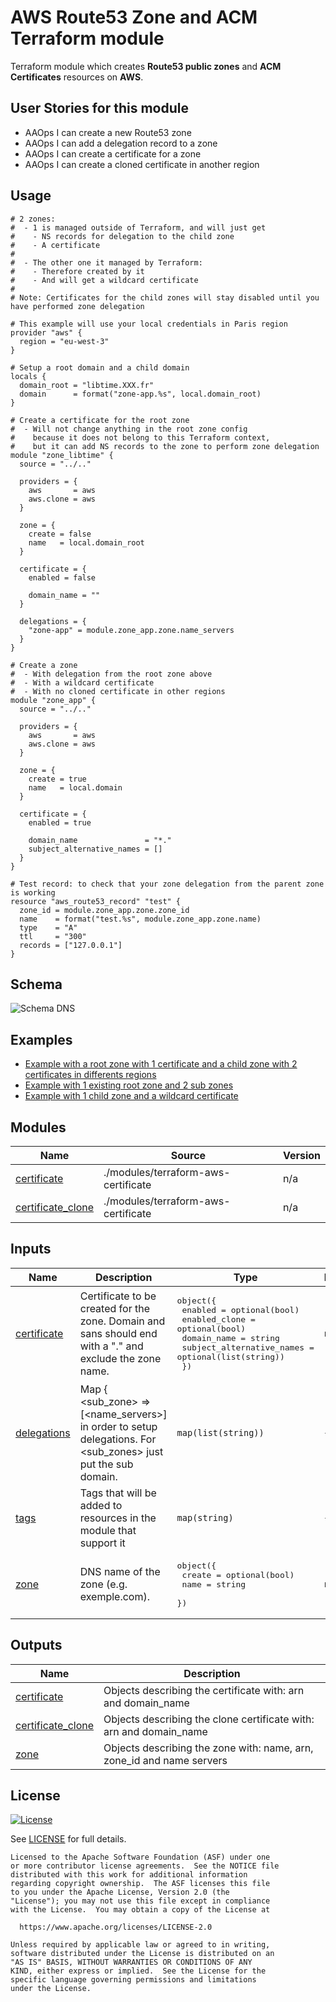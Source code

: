 # AWS Route53 Zone and ACM Terraform module

Terraform module which creates **Route53 public zones** and **ACM Certificates** resources on **AWS**.

## User Stories for this module

- AAOps I can create a new Route53 zone
- AAOps I can add a delegation record to a zone
- AAOps I can create a certificate for a zone
- AAOps I can create a cloned certificate in another region

## Usage

```hcl
# 2 zones:
#  - 1 is managed outside of Terraform, and will just get
#    - NS records for delegation to the child zone
#    - A certificate
#
#  - The other one it managed by Terraform:
#    - Therefore created by it
#    - And will get a wildcard certificate
#
# Note: Certificates for the child zones will stay disabled until you have performed zone delegation

# This example will use your local credentials in Paris region
provider "aws" {
  region = "eu-west-3"
}

# Setup a root domain and a child domain
locals {
  domain_root = "libtime.XXX.fr"
  domain      = format("zone-app.%s", local.domain_root)
}

# Create a certificate for the root zone
#  - Will not change anything in the root zone config
#    because it does not belong to this Terraform context,
#    but it can add NS records to the zone to perform zone delegation
module "zone_libtime" {
  source = "../.."

  providers = {
    aws       = aws
    aws.clone = aws
  }

  zone = {
    create = false
    name   = local.domain_root
  }

  certificate = {
    enabled = false

    domain_name = ""
  }

  delegations = {
    "zone-app" = module.zone_app.zone.name_servers
  }
}

# Create a zone
#  - With delegation from the root zone above
#  - With a wildcard certificate
#  - With no cloned certificate in other regions
module "zone_app" {
  source = "../.."

  providers = {
    aws       = aws
    aws.clone = aws
  }

  zone = {
    create = true
    name   = local.domain
  }

  certificate = {
    enabled = true

    domain_name               = "*."
    subject_alternative_names = []
  }
}

# Test record: to check that your zone delegation from the parent zone is working
resource "aws_route53_record" "test" {
  zone_id = module.zone_app.zone.zone_id
  name    = format("test.%s", module.zone_app.zone.name)
  type    = "A"
  ttl     = "300"
  records = ["127.0.0.1"]
}
```

## Schema

![Schema DNS](./img/schema.png)

## Examples

- [Example with a root zone with 1 certificate and a child zone with 2 certificates in differents regions](examples/example_app_front/main.tf)
- [Example with 1 existing root zone and 2 sub zones](examples/example_multi_zones/main.tf)
- [Example with 1 child zone and a wildcard certificate](examples/example_wildcard/main.tf)

<!-- BEGIN_TF_DOCS -->
## Modules

| Name | Source | Version |
|------|--------|---------|
| <a name="module_certificate"></a> [certificate](#module\_certificate) | ./modules/terraform-aws-certificate | n/a |
| <a name="module_certificate_clone"></a> [certificate\_clone](#module\_certificate\_clone) | ./modules/terraform-aws-certificate | n/a |

## Inputs

| Name | Description | Type | Default | Required |
|------|-------------|------|---------|:--------:|
| <a name="input_certificate"></a> [certificate](#input\_certificate) | Certificate to be created for the zone. Domain and sans should end with a "." and exclude the zone name. | <pre>object({<br>    enabled                   = optional(bool)<br>    enabled_clone             = optional(bool)<br>    domain_name               = string<br>    subject_alternative_names = optional(list(string))<br>  })</pre> | `null` | no |
| <a name="input_delegations"></a> [delegations](#input\_delegations) | Map { <sub\_zone> => [<name\_servers>] in order to setup delegations. For <sub\_zones> just put the sub domain. | `map(list(string))` | `{}` | no |
| <a name="input_tags"></a> [tags](#input\_tags) | Tags that will be added to resources in the module that support it | `map(string)` | `{}` | no |
| <a name="input_zone"></a> [zone](#input\_zone) | DNS name of the zone (e.g. exemple.com). | <pre>object({<br>    create = optional(bool)<br>    name   = string<br>  })</pre> | `null` | no |

## Outputs

| Name | Description |
|------|-------------|
| <a name="output_certificate"></a> [certificate](#output\_certificate) | Objects describing the certificate with: arn and domain\_name |
| <a name="output_certificate_clone"></a> [certificate\_clone](#output\_certificate\_clone) | Objects describing the clone certificate with: arn and domain\_name |
| <a name="output_zone"></a> [zone](#output\_zone) | Objects describing the zone with: name, arn, zone\_id and name servers |
<!-- END_TF_DOCS -->

## License

[![License](https://img.shields.io/badge/License-Apache%202.0-blue.svg)](https://opensource.org/licenses/Apache-2.0)

See [LICENSE](LICENSE) for full details.

```text
Licensed to the Apache Software Foundation (ASF) under one
or more contributor license agreements.  See the NOTICE file
distributed with this work for additional information
regarding copyright ownership.  The ASF licenses this file
to you under the Apache License, Version 2.0 (the
"License"); you may not use this file except in compliance
with the License.  You may obtain a copy of the License at

  https://www.apache.org/licenses/LICENSE-2.0

Unless required by applicable law or agreed to in writing,
software distributed under the License is distributed on an
"AS IS" BASIS, WITHOUT WARRANTIES OR CONDITIONS OF ANY
KIND, either express or implied.  See the License for the
specific language governing permissions and limitations
under the License.
```
